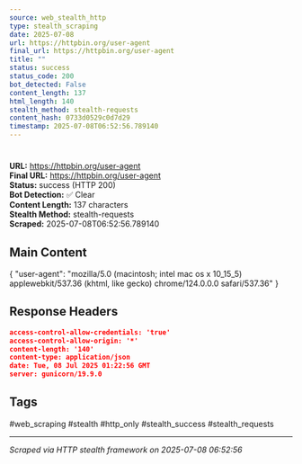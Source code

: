 ```yaml
---
source: web_stealth_http
type: stealth_scraping
date: 2025-07-08
url: https://httpbin.org/user-agent
final_url: https://httpbin.org/user-agent
title: ""
status: success
status_code: 200
bot_detected: False
content_length: 137
html_length: 140
stealth_method: stealth-requests
content_hash: 0733d0529c0d7d29
timestamp: 2025-07-08T06:52:56.789140
---
```


# 

**URL:** https://httpbin.org/user-agent  
**Final URL:** https://httpbin.org/user-agent  
**Status:** success (HTTP 200)  
**Bot Detection:** ✅ Clear  
**Content Length:** 137 characters  
**Stealth Method:** stealth-requests  
**Scraped:** 2025-07-08T06:52:56.789140  

## Main Content

{ "user-agent": "mozilla/5.0 (macintosh; intel mac os x 10_15_5) applewebkit/537.36 (khtml, like gecko) chrome/124.0.0.0 safari/537.36" }







## Response Headers

```json
access-control-allow-credentials: 'true'
access-control-allow-origin: '*'
content-length: '140'
content-type: application/json
date: Tue, 08 Jul 2025 01:22:56 GMT
server: gunicorn/19.9.0

```

## Tags

#web_scraping #stealth #http_only #stealth_success #stealth_requests

---
*Scraped via HTTP stealth framework on 2025-07-08 06:52:56*
